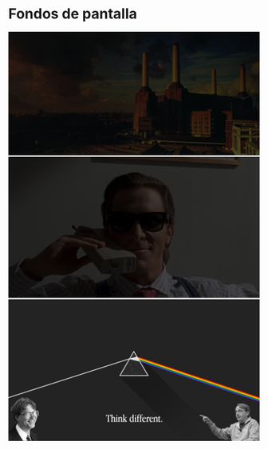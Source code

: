 # Fondos de pantalla

![Imagen ](BG-1.jpg)
![Imagen ](BG-2.png)
![Imagen ](BG-3.png)
          
          
